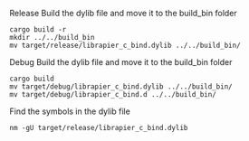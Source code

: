 
Release Build the dylib file and move it to the build_bin folder
```shell
cargo build -r
mkdir ../../build_bin
mv target/release/librapier_c_bind.dylib ../../build_bin/
```

Debug Build the dylib file and move it to the build_bin folder
```shell
cargo build
mv target/debug/librapier_c_bind.dylib ../../build_bin/
mv target/debug/librapier_c_bind.d ../../build_bin/
```

Find the symbols in the dylib file
```shell
nm -gU target/release/librapier_c_bind.dylib
```